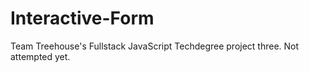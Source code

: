 # Interactive-Form
Team Treehouse's Fullstack JavaScript Techdegree project three.
Not attempted yet.

